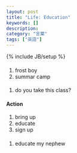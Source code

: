```yaml
---
layout: post
title: "Life: Education"
keywords: []
description: 
category: "言葉"
tags: ["英語"]
---
```

{% include JB/setup %}


####
1. frost boy
2. summar camp

####
1. do you take this class?



#### Action
1. bring up
2. educate
3. sign up


####
1. educate my nephew
